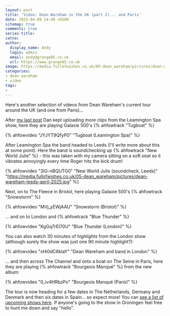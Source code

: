 ```yaml
---
layout: post
title: 'Video: Dean Wareham in the UK (part 2)... and Paris'
date: 2025-04-09 14:40 +0100
sitemap: true
comments: true
series-title:
catno:
author:
  display_name: Andy
  login: admin
  email: andy@grange85.co.uk
  url: https://www.grange85.co.uk
image: https://media.fullofwishes.co.uk/05-dean_wareham/pictures/dean-wareham-leeds-april-2025.jpg
categories:
- dean wareham
- video
tags:
- 
---
```

Here's another selection of videos from Dean Wareham's current tour around the UK (and one from Paris)... 

After [my last post](/2025/04/05/video-dean-wareham-in-the-uk/) Dan kept uploading more clips from the Leamington Spa show, here they are playing Galaxie 500's {% ahfowtrack "Tugboat" %}

{% ahfowvideo "JYJYT9QfyP0" "Tugboat (Leamington Spa)" %}

After Leamington Spa the band headed to Leeds (I'll write more about this at some point). Here the band is soundchecking up {% ahfowtrack "New World Julie" %} - this was taken with my camera sitting on a soft seat so it vibrates annoyingly every time Roger hits the kick drum!

{% ahfowvideo "3IG-nBQUTG0" "New World Julie (soundcheck, Leeds)" "https://media.fullofwishes.co.uk/05-dean_wareham/pictures/dean-wareham-leeds-april-2025.jpg" %}

Next, on to The Fleece in Bristol, here playing Galaxie 500's {% ahfowtrack "Snowstorm" %}

{% ahfowvideo "MVj_yEWjAAU" "Snowstorm (Bristol)" %}

... and on to London and {% ahfowtrack "Blue Thunder" %}

{% ahfowvideo "KgGq7rEI70U" "Blue Thunder (London)" %}

You can also watch 30 minutes of _highlights_ from the London show (although surely the show was just one 90 minute highlight?):

{% ahfowvideo "xHi0dC6kIaY" "Dean Wareham and band in London" %}

... and then across The Channel and onto a boat on The Seine in Paris, here they are playing {% ahfowtrack "Bourgeois Manqué" %} from the new album:  

{% ahfowvideo "0_iv4HRbzPo" "Bourgeois Manqué (Paris)" %}

The tour is now heading for a few dates in The Netherlands, Germany and Denmark and then six dates in Spain... so expect more! You can [see a list of upcoming shows here](/database/dean-and-britta/shows/). If anyone's going to the show in Groningen feel free to hunt me down and say "hello".


